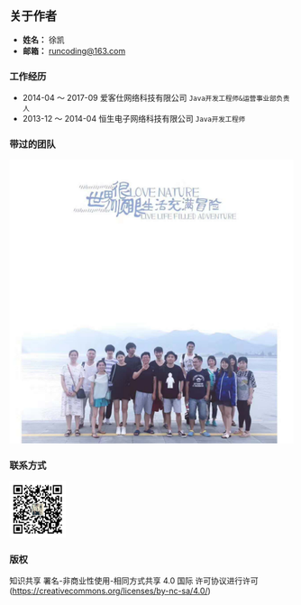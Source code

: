 ## 关于作者

- **姓名：** 徐凯
- **邮箱：** runcoding@163.com

### 工作经历

 - 2014-04 ～ 2017-09  爱客仕网络科技有限公司   `Java开发工程师&运营事业部负责人`
 - 2013-12 ～ 2014-04  恒生电子网络科技有限公司 `Java开发工程师`

### 带过的团队
<img src="https://raw.githubusercontent.com/runcoding/static/master/wiki/pic/aiyx-team.jpeg">

### 联系方式

<img  src="https://raw.githubusercontent.com/runcoding/static/master/wiki/pic/171542031211_.pic.jpg" style="max-width: 100px;">

### 版权
知识共享 署名-非商业性使用-相同方式共享 4.0 国际 许可协议进行许可(https://creativecommons.org/licenses/by-nc-sa/4.0/)

 